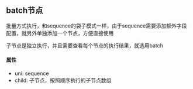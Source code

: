 ## batch节点

批量方式执行，和sequence的袋子模式一样，由于sequence需要添加额外字段配置，就另外单独添加一个节点，方便直接使用

子节点是独立执行，并且需要查看每个节点的执行结果，就选用batch

#### 属性
- uni: sequence
- child: 子节点，按照顺序执行的子节点数组